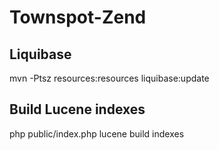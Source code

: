 Townspot-Zend
=============
Liquibase
------------------------------------------------
mvn -Ptsz resources:resources liquibase:update

Build Lucene indexes
------------------------------------------------
php public/index.php lucene build indexes

